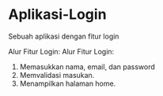 # Aplikasi-Login
Sebuah aplikasi dengan fitur login

Alur Fitur Login:
Alur Fitur Login:
1. Memasukkan nama, email, dan password
2. Memvalidasi masukan.
3. Menampilkan halaman home.
